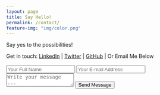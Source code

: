 ```yaml
---
layout: page
title: Say Hello!
permalink: /contact/
feature-img: "img/color.png"
---
```

<p id="btmpadding" class="grey wide center">Say yes to the possibilities!</p>

<div class=" center contacts cntrTxt">
  <span class="grey">Get in touch: </span>
  <a href="https://www.linkedin.com/in/tyrantdavis/">LinkedIn</a> <span class="contactPipes">|</span>
  <a href="https://www.twitter.com/tyrant_davis/">Twitter</a> <span class="contactPipes">|</span>
  <a  class="one" href="https://github.com/tyrantdavis">GitHub</a> |
  <span class="grey">  Or Email Me Below</span>
</div>
<br>
<form class="center" action="https://getsimpleform.com/messages?form_api_token=fe0494b3f6727a6047675242916e447" method="post">
  <!-- the redirect_to is optional, the form will redirect to the referrer on submission -->
  <input type='hidden' name='redirect_to' value='https://tyrantdavis.me/thank-you/' />
  <input  type='text' name='name' placeholder='Your Full Name' />
  <input type='email' name='email' placeholder='Your E-mail Address' />
  <textarea name='message' placeholder='Write your message ...'></textarea>
  <input type='submit' value='Send Message' />
</form>
